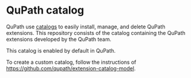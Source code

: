 # QuPath catalog

QuPath use [catalogs](https://github.com/qupath/extension-catalog-model) to easily install, manage, and delete QuPath extensions. This repository consists of the catalog containing the QuPath extensions developed by the QuPath team.

This catalog is enabled by default in QuPath.

To create a custom catalog, follow the instructions of https://github.com/qupath/extension-catalog-model.
